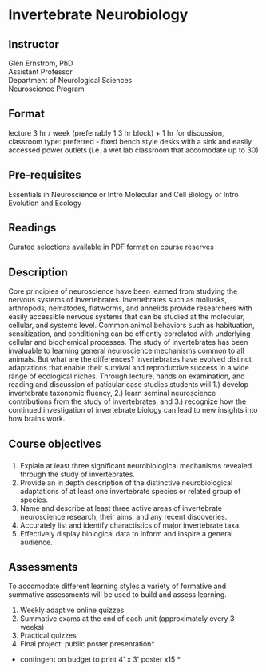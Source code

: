 # Invertebrate Neurobiology

## Instructor
Glen Ernstrom, PhD  
Assistant Professor    
Department of Neurological Sciences  
Neuroscience Program  

## Format
lecture 3 hr / week (preferrably 1 3 hr block) + 1 hr for discussion,
classroom type: preferred - fixed bench style desks with a sink and easily
accessed power outlets (i.e. a wet lab classroom that accomodate up to 30)

## Pre-requisites
Essentials in Neuroscience or Intro Molecular and Cell Biology or Intro
Evolution and Ecology 

## Readings
Curated selections available in PDF format on course reserves

## Description

Core principles of neuroscience have been learned from studying the nervous
systems of invertebrates. Invertebrates such as mollusks, arthropods,
nematodes, flatworms, and annelids provide researchers with easily accessible
nervous systems that can be studied at the molecular, cellular, and systems
level. Common animal behaviors such as habituation, sensitization, and
conditioning can be effiently correlated with underlying cellular and
biochemical processes. The study of invertebrates has been invaluable to
learning general neuroscience mechanisms common to all animals. But what are
the differences? Invertebrates have evolved distinct adaptations that enable
their survival and reproductive success in a wide range of ecological niches.
Through lecture, hands on examination, and reading and discussion of paticular
case studies students will 1.) develop invertebrate taxonomic fluency, 2.)
learn seminal neuroscience contributions from the study of invertebrates,
and 3.) recognize how the continued investigation of invertebrate biology can
lead to new insights into how brains work.

## Course objectives

### 

1. Explain at least three significant neurobiological mechanisms revealed
   through the study of invertebrates. 
2. Provide an in depth description of the distinctive neurobiological
   adaptations of at least one invertebrate species or related group of
   species.
3. Name and describe at least three active areas of invertebrate neuroscience
   research, their aims, and any recent discoveries. 
4. Accurately list and identify charactistics of major invertebrate taxa. 
5. Effectively display biological data to inform and inspire a general
   audience.

## Assessments

To accomodate different learning styles a variety of formative and summative
assessments will be used to build and assess learning. 

1. Weekly adaptive online quizzes
2. Summative exams at the end of each unit (approximately every 3 weeks)
3. Practical quizzes
4. Final project: public poster presentation*

* contingent on budget to print 4' x 3' poster x15 *
